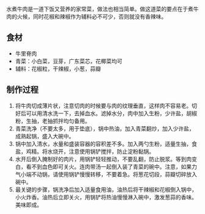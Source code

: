 
水煮牛肉是一道下饭又营养的家常菜，做法也相当简单。做这道菜的要点在于煮牛肉的火候，同时花椒和辣椒作为辅料必不可少，否则就没有香辣味。

## 食材
* 牛里脊肉
* 青菜：小白菜，豆芽，广东菜芯，花椰菜均可
* 辅料：花椒粒，干辣椒，小葱，蒜瓣

## 制作过程
1. 将牛肉切成薄片状，注意切肉的时候要与肉的纹理垂直，这样肉不容易老。切好后可以用清水洗一下，去掉血水。滤掉水分，肉中加入生粉，少许盐，胡椒粉，生抽，老抽抓拌均匀备用。
2. 青菜洗净（不要太多，用于垫底），锅中热油，加入青菜翻炒，加入少许盐，成熟起锅，盛入大碗中。
3. 锅中加入清水，水量和盛装容器的容积差不多。加入两勺生粉，适量生抽，食盐，鸡精。将水烧开，注意使用锅铲搅拌，防止淀粉黏锅。
4. 水开后倒入腌制好的肉片，用锅铲轻轻推动，不要乱翻，防止脱浆。等到肉变白，看不到血色即可关火。连肉带汤一起倒入装了青菜的碗中。注意，如果力气小端不动锅，请使用锅铲慢慢转移，不要着急。将葱花切段，蒜瓣切碎放入碗中。
5. 最关键的步骤，锅洗净后加入适量食用油，油热后将干辣椒和花椒倒入锅中，小火炸香。油热后立即关火，用锅铲将热油慢慢淋入碗中，激发葱蒜的香味。美味即成。


